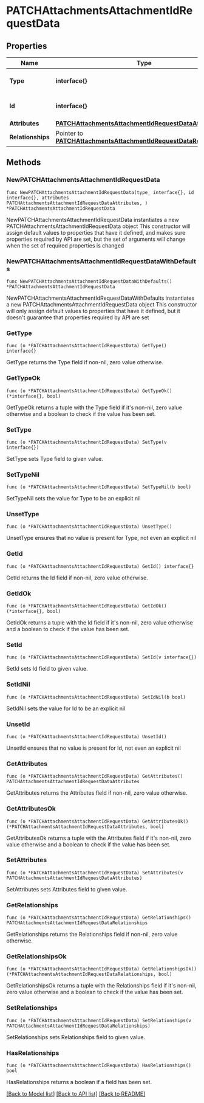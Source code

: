 # PATCHAttachmentsAttachmentIdRequestData

## Properties

Name | Type | Description | Notes
------------ | ------------- | ------------- | -------------
**Type** | **interface{}** | The resource&#39;s type | 
**Id** | **interface{}** | The resource&#39;s id | 
**Attributes** | [**PATCHAttachmentsAttachmentIdRequestDataAttributes**](PATCHAttachmentsAttachmentIdRequestDataAttributes.md) |  | 
**Relationships** | Pointer to [**PATCHAttachmentsAttachmentIdRequestDataRelationships**](PATCHAttachmentsAttachmentIdRequestDataRelationships.md) |  | [optional] 

## Methods

### NewPATCHAttachmentsAttachmentIdRequestData

`func NewPATCHAttachmentsAttachmentIdRequestData(type_ interface{}, id interface{}, attributes PATCHAttachmentsAttachmentIdRequestDataAttributes, ) *PATCHAttachmentsAttachmentIdRequestData`

NewPATCHAttachmentsAttachmentIdRequestData instantiates a new PATCHAttachmentsAttachmentIdRequestData object
This constructor will assign default values to properties that have it defined,
and makes sure properties required by API are set, but the set of arguments
will change when the set of required properties is changed

### NewPATCHAttachmentsAttachmentIdRequestDataWithDefaults

`func NewPATCHAttachmentsAttachmentIdRequestDataWithDefaults() *PATCHAttachmentsAttachmentIdRequestData`

NewPATCHAttachmentsAttachmentIdRequestDataWithDefaults instantiates a new PATCHAttachmentsAttachmentIdRequestData object
This constructor will only assign default values to properties that have it defined,
but it doesn't guarantee that properties required by API are set

### GetType

`func (o *PATCHAttachmentsAttachmentIdRequestData) GetType() interface{}`

GetType returns the Type field if non-nil, zero value otherwise.

### GetTypeOk

`func (o *PATCHAttachmentsAttachmentIdRequestData) GetTypeOk() (*interface{}, bool)`

GetTypeOk returns a tuple with the Type field if it's non-nil, zero value otherwise
and a boolean to check if the value has been set.

### SetType

`func (o *PATCHAttachmentsAttachmentIdRequestData) SetType(v interface{})`

SetType sets Type field to given value.


### SetTypeNil

`func (o *PATCHAttachmentsAttachmentIdRequestData) SetTypeNil(b bool)`

 SetTypeNil sets the value for Type to be an explicit nil

### UnsetType
`func (o *PATCHAttachmentsAttachmentIdRequestData) UnsetType()`

UnsetType ensures that no value is present for Type, not even an explicit nil
### GetId

`func (o *PATCHAttachmentsAttachmentIdRequestData) GetId() interface{}`

GetId returns the Id field if non-nil, zero value otherwise.

### GetIdOk

`func (o *PATCHAttachmentsAttachmentIdRequestData) GetIdOk() (*interface{}, bool)`

GetIdOk returns a tuple with the Id field if it's non-nil, zero value otherwise
and a boolean to check if the value has been set.

### SetId

`func (o *PATCHAttachmentsAttachmentIdRequestData) SetId(v interface{})`

SetId sets Id field to given value.


### SetIdNil

`func (o *PATCHAttachmentsAttachmentIdRequestData) SetIdNil(b bool)`

 SetIdNil sets the value for Id to be an explicit nil

### UnsetId
`func (o *PATCHAttachmentsAttachmentIdRequestData) UnsetId()`

UnsetId ensures that no value is present for Id, not even an explicit nil
### GetAttributes

`func (o *PATCHAttachmentsAttachmentIdRequestData) GetAttributes() PATCHAttachmentsAttachmentIdRequestDataAttributes`

GetAttributes returns the Attributes field if non-nil, zero value otherwise.

### GetAttributesOk

`func (o *PATCHAttachmentsAttachmentIdRequestData) GetAttributesOk() (*PATCHAttachmentsAttachmentIdRequestDataAttributes, bool)`

GetAttributesOk returns a tuple with the Attributes field if it's non-nil, zero value otherwise
and a boolean to check if the value has been set.

### SetAttributes

`func (o *PATCHAttachmentsAttachmentIdRequestData) SetAttributes(v PATCHAttachmentsAttachmentIdRequestDataAttributes)`

SetAttributes sets Attributes field to given value.


### GetRelationships

`func (o *PATCHAttachmentsAttachmentIdRequestData) GetRelationships() PATCHAttachmentsAttachmentIdRequestDataRelationships`

GetRelationships returns the Relationships field if non-nil, zero value otherwise.

### GetRelationshipsOk

`func (o *PATCHAttachmentsAttachmentIdRequestData) GetRelationshipsOk() (*PATCHAttachmentsAttachmentIdRequestDataRelationships, bool)`

GetRelationshipsOk returns a tuple with the Relationships field if it's non-nil, zero value otherwise
and a boolean to check if the value has been set.

### SetRelationships

`func (o *PATCHAttachmentsAttachmentIdRequestData) SetRelationships(v PATCHAttachmentsAttachmentIdRequestDataRelationships)`

SetRelationships sets Relationships field to given value.

### HasRelationships

`func (o *PATCHAttachmentsAttachmentIdRequestData) HasRelationships() bool`

HasRelationships returns a boolean if a field has been set.


[[Back to Model list]](../README.md#documentation-for-models) [[Back to API list]](../README.md#documentation-for-api-endpoints) [[Back to README]](../README.md)


